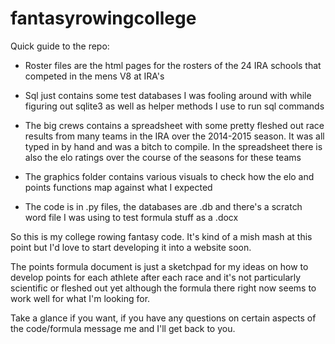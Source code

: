 # fantasyrowingcollege

Quick guide to the repo:

- Roster files are the html pages for the rosters of the 24 IRA schools that competed in the mens V8 at IRA's

- Sql just contains some test databases I was fooling around with while figuring out sqlite3 as well as helper methods I use to run sql commands

- The big crews contains a spreadsheet with some pretty fleshed out race results from many teams in the IRA over the 2014-2015 season. It was all typed in by hand and was a bitch to compile. In the spreadsheet there is also the elo ratings over the course of the seasons for these teams

- The graphics folder contains various visuals to check how the elo and points functions map against what I expected

- The code is in .py files, the databases are .db and there's a scratch word file I was using to test formula stuff as a .docx

So this is my college rowing fantasy code. It's kind of a mish mash at this point but I'd love to start developing it into a website soon.

The points formula document is just a sketchpad for my ideas on how to develop points for each athlete after each race and it's not particularly scientific or fleshed out yet although the formula there right now seems to work well for what I'm looking for.

Take a glance if you want, if you have any questions on certain aspects of the code/formula message me and I'll get back to you.
